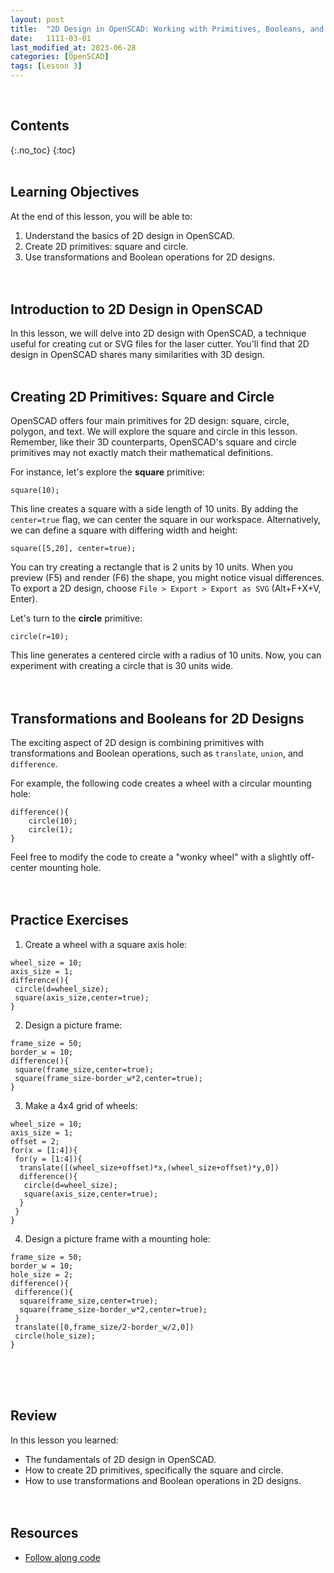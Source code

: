 ```yaml
---
layout: post
title:  "2D Design in OpenSCAD: Working with Primitives, Booleans, and Transformations"
date:   1111-03-01
last_modified_at: 2023-06-28
categories: [OpenSCAD]
tags: [Lesson 3]
---
```

<br>

## Contents
{:.no_toc}
{:toc}
<br><br>

## Learning Objectives
At the end of this lesson, you will be able to:
1. Understand the basics of 2D design in OpenSCAD.
2. Create 2D primitives: square and circle.
3. Use transformations and Boolean operations for 2D designs.
<br><br><br>

## Introduction to 2D Design in OpenSCAD
In this lesson, we will delve into 2D design with OpenSCAD, a technique useful for creating cut or SVG files for the laser cutter. You'll find that 2D design in OpenSCAD shares many similarities with 3D design.
<br><br>

## Creating 2D Primitives: Square and Circle
OpenSCAD offers four main primitives for 2D design: square, circle, polygon, and text. We will explore the square and circle in this lesson. Remember, like their 3D counterparts, OpenSCAD's square and circle primitives may not exactly match their mathematical definitions.

For instance, let's explore the **square** primitive:

```OpenSCAD
square(10);
```

This line creates a square with a side length of 10 units. By adding the `center=true` flag, we can center the square in our workspace. Alternatively, we can define a square with differing width and height:

```OpenSCAD
square([5,20], center=true);
```

You can try creating a rectangle that is 2 units by 10 units. When you preview (F5) and render (F6) the shape, you might notice visual differences. To export a 2D design, choose `File > Export > Export as SVG` (Alt+F+X+V, Enter).

Let's turn to the **circle** primitive:

```OpenSCAD
circle(r=10);
```

This line generates a centered circle with a radius of 10 units. Now, you can experiment with creating a circle that is 30 units wide.
<br><br><br>

## Transformations and Booleans for 2D Designs
The exciting aspect of 2D design is combining primitives with transformations and Boolean operations, such as `translate`, `union`, and `difference`. 

For example, the following code creates a wheel with a circular mounting hole:

```OpenSCAD
difference(){
    circle(10);
    circle(1);
}
```

Feel free to modify the code to create a "wonky wheel" with a slightly off-center mounting hole.
<br><br><br>

## Practice Exercises
1. Create a wheel with a square axis hole:

```OpenSCAD
wheel_size = 10;
axis_size = 1;
difference(){
 circle(d=wheel_size);
 square(axis_size,center=true);
}
```

2. Design a picture frame:

```OpenSCAD
frame_size = 50;
border_w = 10;
difference(){
 square(frame_size,center=true);
 square(frame_size-border_w*2,center=true);
}
```

3. Make a 4x4 grid of wheels:



```OpenSCAD
wheel_size = 10;
axis_size = 1;
offset = 2;
for(x = [1:4]){
 for(y = [1:4]){
  translate([(wheel_size+offset)*x,(wheel_size+offset)*y,0])
  difference(){
   circle(d=wheel_size);
   square(axis_size,center=true);
  }
 }
}
```

4. Design a picture frame with a mounting hole:

```OpenSCAD
frame_size = 50;
border_w = 10;
hole_size = 2;
difference(){
 difference(){
  square(frame_size,center=true);
  square(frame_size-border_w*2,center=true);
 }
 translate([0,frame_size/2-border_w/2,0])
 circle(hole_size);
}
```
<br><br><br>

## Review
In this lesson you learned:
- The fundamentals of 2D design in OpenSCAD.
- How to create 2D primitives, specifically the square and circle.
- How to use transformations and Boolean operations in 2D designs.
<br><br><br>

## Resources
- [Follow along code](https://raw.githubusercontent.com/funkonaut/openSCAD_lessons/main/Lessons/Lesson%203/3_3_2D_Design_Student.scad)
<br><br><br>